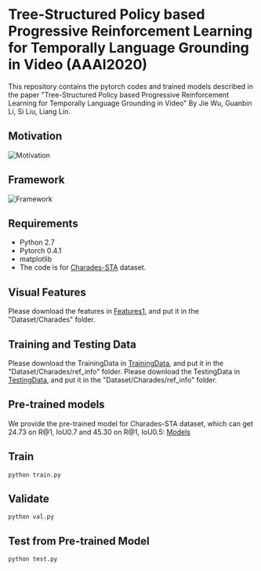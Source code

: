 # Tree-Structured Policy based Progressive Reinforcement Learning for Temporally Language Grounding in Video (AAAI2020)
This repository contains the pytorch codes and trained models described in the paper "Tree-Structured Policy based Progressive Reinforcement Learning for Temporally Language Grounding in Video" By Jie Wu, Guanbin Li, Si Liu, Liang Lin. 

## Motivation
![Motivation](https://github.com/WuJie1010/TSP-PRL/blob/master/images/introduction.png)

## Framework
![Framework](https://github.com/WuJie1010/TSP-PRL/blob/master/images/model.png)

## Requirements
- Python 2.7
- Pytorch 0.4.1
- matplotlib
- The code is for [Charades-STA](https://arxiv.org/pdf/1705.02101.pdf) dataset.

## Visual Features
Please download the features in [Features1](https://drive.google.com/drive/folders/1U1GEti3JjLfOAN0AhCb0VXqfGoKV9qMo?usp=sharing), and put it in the "Dataset/Charades" folder.

## Training and Testing Data
Please download the TrainingData in [TrainingData](https://drive.google.com/file/d/14aAJf1Wgn6wHFGdMHDgZBphKG1FbZt_y/view?usp=sharing), and put it in the "Dataset/Charades/ref_info" folder.
Please download the TestingData in [TestingData](https://drive.google.com/file/d/1mg2ru344tzL20iQNRCT2WAzfiHEjppLB/view?usp=sharing), and put it in the "Dataset/Charades/ref_info" folder.

## Pre-trained models
We provide the pre-trained model for Charades-STA dataset, which can get 24.73 on R@1, IoU0.7 and 45.30 on R@1, IoU0.5: [Models](https://drive.google.com/open?id=1lyOlcKR5PY7cN_yjZfGUypfNRTokw_He)

## Train ###
```
python train.py
```

## Validate ###
```
python val.py
```

## Test from Pre-trained Model ###
```
python test.py
```
